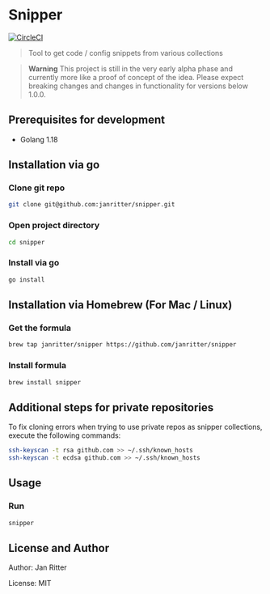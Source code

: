 # Snipper

[![CircleCI](https://circleci.com/gh/janritter/snipper/tree/main.svg?style=svg)](https://circleci.com/gh/janritter/snipper/tree/main)

> Tool to get code / config snippets from various collections

> **Warning**
> This project is still in the very early alpha phase and currently more like a proof of concept of the idea. Please expect breaking changes and changes in functionality for versions below 1.0.0.

## Prerequisites for development
- Golang 1.18

## Installation via go

### Clone git repo
```bash
git clone git@github.com:janritter/snipper.git
```

### Open project directory
```bash
cd snipper
```

### Install via go
```bash
go install
```

## Installation via Homebrew (For Mac / Linux)

### Get the formula
```bash
brew tap janritter/snipper https://github.com/janritter/snipper
```

### Install formula
```bash
brew install snipper
```

## Additional steps for private repositories

To fix cloning errors when trying to use private repos as snipper collections, execute the following commands:

```bash
ssh-keyscan -t rsa github.com >> ~/.ssh/known_hosts
ssh-keyscan -t ecdsa github.com >> ~/.ssh/known_hosts
```

## Usage

### Run
```bash
snipper
```

## License and Author

Author: Jan Ritter

License: MIT
